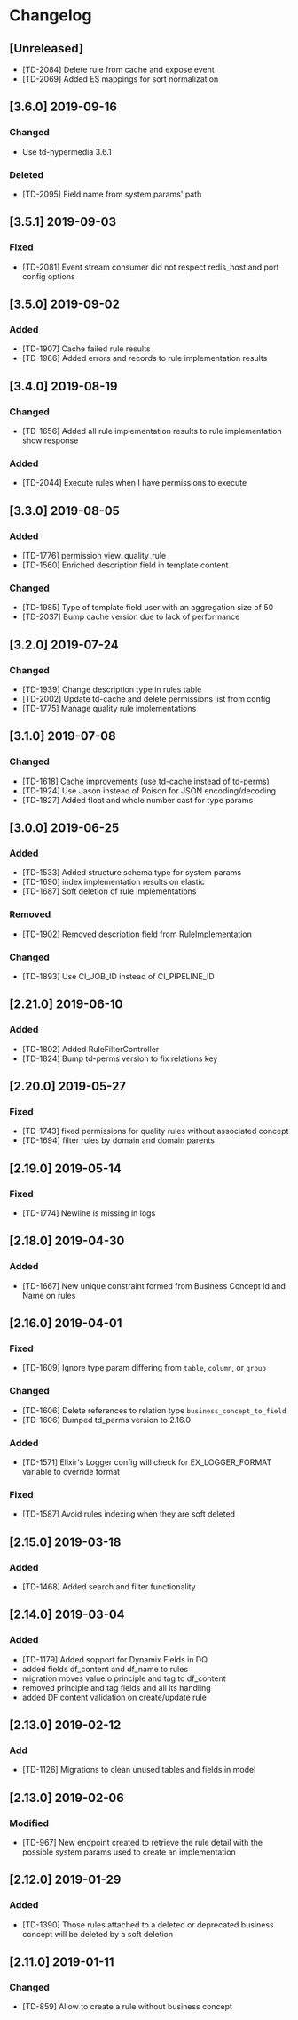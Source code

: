 # Changelog

## [Unreleased]

- [TD-2084] Delete rule from cache and expose event
- [TD-2069] Added ES mappings for sort normalization

## [3.6.0] 2019-09-16

### Changed

- Use td-hypermedia 3.6.1

### Deleted

- [TD-2095] Field name from system params' path 

## [3.5.1] 2019-09-03

### Fixed

- [TD-2081] Event stream consumer did not respect redis_host and port config options

## [3.5.0] 2019-09-02

### Added

- [TD-1907] Cache failed rule results
- [TD-1986] Added errors and records to rule implementation results

## [3.4.0] 2019-08-19

### Changed

- [TD-1656] Added all rule implementation results to rule implementation show response

### Added

- [TD-2044] Execute rules when I have permissions to execute

## [3.3.0] 2019-08-05

### Added 

- [TD-1776] permission view_quality_rule
- [TD-1560] Enriched description field in template content

### Changed

- [TD-1985] Type of template field user with an aggregation size of 50
- [TD-2037] Bump cache version due to lack of performance
  
## [3.2.0] 2019-07-24

### Changed

- [TD-1939] Change description type in rules table
- [TD-2002] Update td-cache and delete permissions list from config
- [TD-1775] Manage quality rule implementations

## [3.1.0] 2019-07-08

### Changed

- [TD-1618] Cache improvements (use td-cache instead of td-perms)
- [TD-1924] Use Jason instead of Poison for JSON encoding/decoding
- [TD-1827] Added float and whole number cast for type params

## [3.0.0] 2019-06-25

### Added

- [TD-1533] Added structure schema type for system params
- [TD-1690] index implementation results on elastic
- [TD-1687] Soft deletion of rule implementations

### Removed

- [TD-1902] Removed description field from RuleImplementation

### Changed

- [TD-1893] Use CI_JOB_ID instead of CI_PIPELINE_ID

## [2.21.0] 2019-06-10

### Added

- [TD-1802] Added RuleFilterController
- [TD-1824] Bump td-perms version to fix relations key

## [2.20.0] 2019-05-27

### Fixed

- [TD-1743] fixed permissions for quality rules without associated concept
- [TD-1694] filter rules by domain and domain parents

## [2.19.0] 2019-05-14

### Fixed

- [TD-1774] Newline is missing in logs

## [2.18.0] 2019-04-30

### Added

- [TD-1667] New unique constraint formed from Business Concept Id and Name on rules

## [2.16.0] 2019-04-01

### Fixed

- [TD-1609] Ignore type param differing from `table`, `column`, or `group`

### Changed

- [TD-1606] Delete references to relation type `business_concept_to_field`
- [TD-1606] Bumped td_perms version to 2.16.0

### Added

- [TD-1571] Elixir's Logger config will check for EX_LOGGER_FORMAT variable to override format

### Fixed

- [TD-1587] Avoid rules indexing when they are soft deleted

## [2.15.0] 2019-03-18

### Added

- [TD-1468] Added search and filter functionality

## [2.14.0] 2019-03-04

### Added

- [TD-1179] Added sopport for Dynamix Fields in DQ
- added fields df_content and df_name to rules
- migration moves value o principle and tag to df_content
- removed principle and tag fields and all its handling
- added DF content validation on create/update rule

## [2.13.0] 2019-02-12

### Add

- [TD-1126] Migrations to clean unused tables and fields in model

## [2.13.0] 2019-02-06

### Modified

- [TD-967] New endpoint created to retrieve the rule detail with the possible system params used to create an implementation

## [2.12.0] 2019-01-29

### Added

- [TD-1390] Those rules attached to a deleted or deprecated business concept will be deleted by a soft deletion

## [2.11.0] 2019-01-11

### Changed

- [TD-859] Allow to create a rule without business concept

